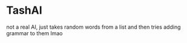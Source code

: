 # TashAI
not a real AI, just takes random words from a list and then tries adding grammar to them lmao
